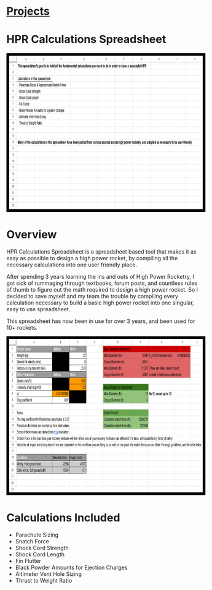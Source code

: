 # [Projects](http://vlarko.com/Projects)
# HPR Calculations Spreadsheet

<img src="/Photos/HPR spreadsheet 1.png" height="400" style="border:7px solid black">

# Overview
HPR Calculations Spreadsheet is a spreadsheet based tool that makes it as easy as possible to design a high power rocket, by compiling all the necessary calculations into one user friendly place.  
  
After spending 3 years learning the ins and outs of High Power Rocketry, I got sick of rummaging through textbooks, forum posts, and countless rules of thumb to figure out the math required to design a high power rocket. So I decided to save myself and my team the trouble by compiling every calculation necessary to build a basic high power rocket into one singular, easy to use spreadsheet.

This spreadsheet has now been in use for over 3 years, and been used for 10+ rockets.

<img src="/Photos/HPR spreadsheet 3.png" height="400" style="border:7px solid black">

# Calculations Included
- Parachute Sizing
- Snatch Force
- Shock Cord Strength
- Shock Cord Length
- Fin Flutter  
- Black Powder Amounts for Ejection Charges
- Altimeter Vent Hole Sizing
- Thrust to Weight Ratio
